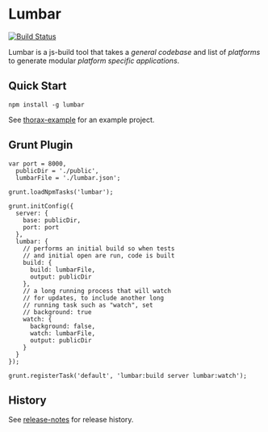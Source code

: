 # Lumbar #

[![Build Status](https://secure.travis-ci.org/walmartlabs/lumbar.png?branch=master)](http://travis-ci.org/walmartlabs/lumbar)

Lumbar is a js-build tool that takes a _general codebase_ and list of _platforms_ to generate modular _platform specific applications_.

## Quick Start

    npm install -g lumbar

See [thorax-example](https://github.com/walmartlabs/thorax-example) for an example project.

## Grunt Plugin

    var port = 8000,
      publicDir = './public',
      lumbarFile = './lumbar.json';
    
    grunt.loadNpmTasks('lumbar');
  
    grunt.initConfig({
      server: {
        base: publicDir,
        port: port
      },
      lumbar: {
        // performs an initial build so when tests
        // and initial open are run, code is built
        build: {
          build: lumbarFile,
          output: publicDir
        },
        // a long running process that will watch
        // for updates, to include another long
        // running task such as "watch", set
        // background: true
        watch: {
          background: false,
          watch: lumbarFile,
          output: publicDir
        }
      }
    });
    
    grunt.registerTask('default', 'lumbar:build server lumbar:watch');


## History

See [release-notes](release-notes.md) for release history.
